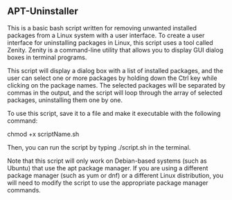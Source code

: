 ## APT-Uninstaller


This is a basic bash script written for removing unwanted installed packages from a Linux system with a user interface. To create a user interface for uninstalling packages in Linux, this script uses a tool called Zenity. Zenity is a command-line utility that allows you to display GUI dialog boxes in terminal programs.

This script will display a dialog box with a list of installed packages, and the user can select one or more packages by holding down the Ctrl key while clicking on the package names. The selected packages will be separated by commas in the output, and the script will loop through the array of selected packages, uninstalling them one by one.

To use this script, save it to a file and make it executable with the following command:

 chmod +x scriptName.sh

Then, you can run the script by typing ./script.sh in the terminal.


Note that this script will only work on Debian-based systems (such as Ubuntu) that use the apt package manager. If you are using a different package manager (such as yum or dnf) or a different Linux distribution, you will need to modify the script to use the appropriate package manager commands.
